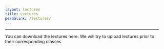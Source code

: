 ```yaml
---
layout: lectures
title: Lectures
permalink: /lectures/
---
```

---
You can download the lectures here. We will try to upload lectures prior to their corresponding classes.
